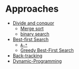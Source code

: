 
Approaches
===========
- [Divide and conquor](divide_and_conquer)
    - [Merge sort](../sorting/mergesort)
    - [binary search](divide_and_conquer/binary_search)
- [Best-first Search](best_first_search)
    - [`A-*`](a_star_search)
    - [Greedy Best-First Search](greedy_best_first_search)
- [Back-tracking](backtracking)
- [Dynamic-Programming](dynamic_programming)




